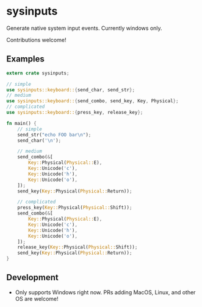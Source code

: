 # sysinputs
Generate native system input events. Currently windows only.

Contributions welcome!

## Examples

```rust
extern crate sysinputs;

// simple
use sysinputs::keyboard::{send_char, send_str};
// medium
use sysinputs::keyboard::{send_combo, send_key, Key, Physical};
// complicated
use sysinputs::keyboard::{press_key, release_key};

fn main() {
    // simple
    send_str("echo FOO bar\n");
    send_char('\n');

    // medium
    send_combo(&[
        Key::Physical(Physical::E),
        Key::Unicode('c'),
        Key::Unicode('h'),
        Key::Unicode('o'),
    ]);
    send_key(Key::Physical(Physical::Return));

    // complicated
    press_key(Key::Physical(Physical::Shift));
    send_combo(&[
        Key::Physical(Physical::E),
        Key::Unicode('c'),
        Key::Unicode('h'),
        Key::Unicode('o'),
    ]);
    release_key(Key::Physical(Physical::Shift));
    send_key(Key::Physical(Physical::Return));
}
```

## Development

* Only supports Windows right now. PRs adding MacOS, Linux, and other OS are welcome!